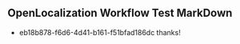 ## OpenLocalization Workflow Test MarkDown

* eb18b878-f6d6-4d41-b161-f51bfad186dc 
thanks!



<!--HONumber=Feb16_HO3-->
